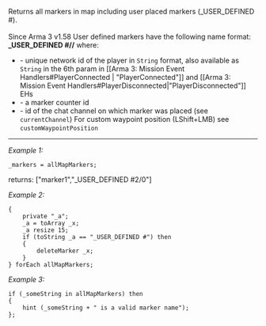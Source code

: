 Returns all markers in map including user placed markers (_USER_DEFINED #). <br><br>
Since Arma 3 v1.58 User defined markers have the following name format: <br>**_USER_DEFINED #<PlayerID>/<MarkerID>/<ChannelID>** where:
* <PlayerID> - unique network id of the player in `String` format, also available as `String` in the 6th param in [[Arma 3: Mission Event Handlers#PlayerConnected | "PlayerConnected"]] and [[Arma 3: Mission Event Handlers#PlayerDisconnected|"PlayerDisconnected"]] EHs 
* <MarkerID> - a marker counter id
* <ChannelID> - id of the chat channel on which marker was placed (see `currentChannel`)
For custom waypoint position (LShift+LMB) see `customWaypointPosition`


---
*Example 1:*
```sqf
_markers = allMapMarkers;
```

returns: ["marker1","_USER_DEFINED #2/0"]

*Example 2:*
```sqf
{
	private "_a";
	_a = toArray _x;
	_a resize 15;
	if (toString _a == "_USER_DEFINED #") then
	{
		deleteMarker _x;
	}
} forEach allMapMarkers;
```

*Example 3:*
```sqf
if (_someString in allMapMarkers) then
{
	hint (_someString + " is a valid marker name");
};
```